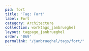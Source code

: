 ```yaml
---
pid: fort
title: 'Tag: Fort'
label: Fort
category: Architecture
collection: worktags_janbrueghel
layout: tagpage_janbrueghel
order: '069'
permalink: "/janbrueghel/tags/fort/"
---
```

